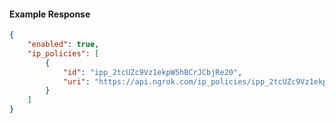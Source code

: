 <!-- Code generated for API Clients. DO NOT EDIT. -->

#### Example Response

```json
{
	"enabled": true,
	"ip_policies": [
		{
			"id": "ipp_2tcUZc9Vz1ekpW5hBCrJCbjRe20",
			"uri": "https://api.ngrok.com/ip_policies/ipp_2tcUZc9Vz1ekpW5hBCrJCbjRe20"
		}
	]
}
```
